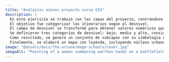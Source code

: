 ```yaml
---
title: "Analaisis nieves proyecto curso GIS"
description: |
  En este ejercicio se trabajó con las capas del proyecto, centrándose en "itinerarios.shp".
  El objetivo fue categorizar los itinerarios según el desnivel.
  El campo de desnivel se transformó para obtener valores numéricos que permitieran establecer rangos.
  Se definieron tres categorías de desnivel: bajo, medio y alto, considerando valores atípicos.
  Como resultado, se generó un conjunto de subcapas con su simbología correspondiente.
  Finalmente, se elaboró un mapa con leyenda, incluyendo núcleos urbanos y límites municipales, como parte del Módulo 1 del curso de Especialista en QGIS.
image: "@assets/docs/the-arcane/mage-schools/cover.jpg"
imageAlt: "Painting of a woman summoning earthen hands on a battlefield"
---
```

